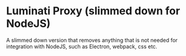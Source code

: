 # Luminati Proxy (slimmed down for NodeJS)

A slimmed down version that removes anything that is not needed for integration with NodeJS, such as Electron, webpack, css etc.
